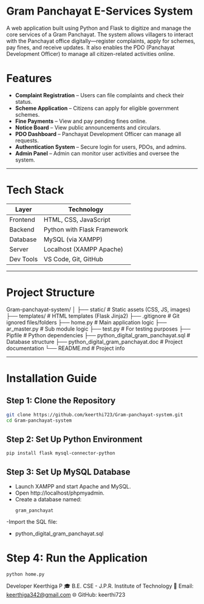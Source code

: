 # Gram Panchayat E-Services System

A web application built using Python and Flask to digitize and manage the core services of a Gram Panchayat. The system allows villagers to interact with the Panchayat office digitally—register complaints, apply for schemes, pay fines, and receive updates. It also enables the PDO (Panchayat Development Officer) to manage all citizen-related activities online.

# Features

-  **Complaint Registration** – Users can file complaints and check their status.
-  **Scheme Application** – Citizens can apply for eligible government schemes.
-  **Fine Payments** – View and pay pending fines online.
-  **Notice Board** – View public announcements and circulars.
-  **PDO Dashboard** – Panchayat Development Officer can manage all requests.
-  **Authentication System** – Secure login for users, PDOs, and admins.
-  **Admin Panel** – Admin can monitor user activities and oversee the system.

---

# Tech Stack

| Layer        | Technology                 |
|--------------|----------------------------|
| Frontend     | HTML, CSS, JavaScript      |
| Backend      | Python with Flask Framework|
| Database     | MySQL (via XAMPP)          |
| Server       | Localhost (XAMPP Apache)   |
| Dev Tools    | VS Code, Git, GitHub       |

---

# Project Structure
Gram-panchayat-system/
│
├── static/ # Static assets (CSS, JS, images)
├── templates/ # HTML templates (Flask Jinja2)
├── .gitignore # Git ignored files/folders
├── home.py # Main application logic
├── ar_master.py # Sub module logic
├── test.py # For testing purposes
├── Pipfile # Python dependencies
├── python_digital_gram_panchayat.sql # Database structure
├── python_digital_gram_panchayat.doc # Project documentation
└── README.md # Project info


---

# Installation Guide

## Step 1: Clone the Repository

```bash
git clone https://github.com/keerthi723/Gram-panchayat-system.git
cd Gram-panchayat-system
```
## Step 2: Set Up Python Environment
```
pip install flask mysql-connector-python
```
## Step 3: Set Up MySQL Database

- Launch XAMPP and start Apache and MySQL.
- Open http://localhost/phpmyadmin.
- Create a database named:
  ```
  gram_panchayat
  ```
-Import the SQL file:

   - python_digital_gram_panchayat.sql

# Step 4: Run the Application
 ```
 python home.py
```
Developer
Keerthiga P
🎓 B.E. CSE - J.P.R. Institute of Technology
📧 Email: keerthiga342@gmail.com
🌐 GitHub: keerthi723




